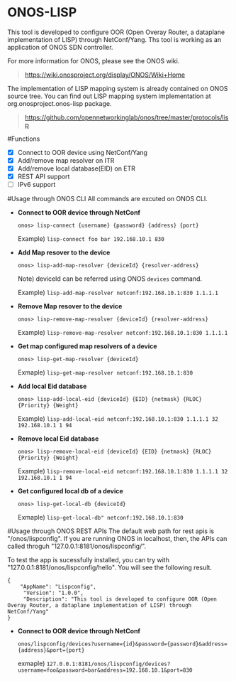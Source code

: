 # ONOS-LISP

This tool is developed to configure OOR (Open Overay Router, a dataplane implementation of LISP) through NetConf/Yang. 
Ths tool is working as an application of ONOS SDN controller. 

For more information for ONOS, please see the ONOS wiki. 
> https://wiki.onosproject.org/display/ONOS/Wiki+Home

The implementation of LISP mapping system is already contained on ONOS source tree. 
You can find out LISP mapping system implementation at org.onosproject.onos-lisp package.
> https://github.com/opennetworkinglab/onos/tree/master/protocols/lisp

#Functions
- [x] Connect to OOR device using NetConf/Yang
- [x] Add/remove map resolver on ITR
- [x] Add/remove local database(EID) on ETR
- [x] REST API support
- [ ] IPv6 support

#Usage through ONOS CLI
All commands are excuted on ONOS CLI. 

* **Connect to OOR device through NetConf**

  ```onos> lisp-connect {username} {password} {address} {port}```

  Example) ```lisp-connect foo bar 192.168.10.1 830```
  
* **Add Map resover to the device**

  ```onos> lisp-add-map-resolver {deviceId} {resolver-address}```

  Note) deviceId can be referred using ONOS `devices` command. 

  Example) ```lisp-add-map-resolver netconf:192.168.10.1:830 1.1.1.1```

* **Remove Map resover to the device**

  ```onos> lisp-remove-map-resolver {deviceId} {resolver-address}```

  Example) ```lisp-remove-map-resolver netconf:192.168.10.1:830 1.1.1.1```

* **Get map configured map resolvers of a device**

  ```onos> lisp-get-map-resolver {deviceId}```
  
  Exmaple) ```lisp-get-map-resolver netconf:192.168.10.1:830```
  
* **Add local Eid database**

  ```onos> lisp-add-local-eid {deviceId} {EID} {netmask} {RLOC} {Priority} {Weight}```
  
  Example) ```lisp-add-local-eid netconf:192.168.10.1:830 1.1.1.1 32 192.168.10.1 1 94```
  
* **Remove local Eid database**

  ```onos> lisp-remove-local-eid {deviceId} {EID} {netmask} {RLOC} {Priority} {Weight}```
  
  Example) ```lisp-remove-local-eid netconf:192.168.10.1:830 1.1.1.1 32 192.168.10.1 1 94```
  
* **Get configured local db of a device**

  ```onos> lisp-get-local-db {deviceId}```
  
  Exmaple) ```lisp-get-local-db" netconf:192.168.10.1:830```
  
#Usage through ONOS REST APIs
  The default web path for rest apis is "/onos/lispconfig".
  If you are running ONOS in localhost, then, the APIs can called throguh "127.0.0.1:8181/onos/lispconfig/".
  
  To test the app is sucessfully installed, you can try with "127.0.0.1:8181/onos/lispconfig/hello".
  You will see the following result. 
  
    {     
        "AppName": "Lispconfig",    
         "Version": "1.0.0",    
         "Description": "This tool is developed to configure OOR (Open Overay Router, a dataplane implementation of LISP) through NetConf/Yang"    
    }    

* **Connect to OOR device through NetConf**

    ``` onos/lispconfig/devices?username={id}&password={password}&address={address}&port={port} ```
    
    exmaple) ```127.0.0.1:8181/onos/lispconfig/devices?username=foo&password=bar&address=192.168.10.1&port=830```
    
    

